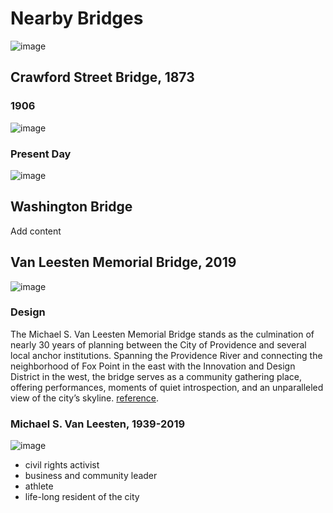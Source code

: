 # Nearby Bridges

![image](https://user-images.githubusercontent.com/53794202/231489602-8ac7c8b3-cc82-4c97-b0b3-cae2bb2a5159.png)

## Crawford Street Bridge, 1873

### 1906
![image](https://user-images.githubusercontent.com/53794202/232793406-827a55d9-dcb3-483e-8862-abd8421988a9.png)

### Present Day
![image](https://user-images.githubusercontent.com/53794202/232792842-6a8a6ba7-aaa1-4ed5-8fe9-d0cd8ef07eb7.png)

## Washington Bridge

Add content

## Van Leesten Memorial Bridge, 2019

![image](https://user-images.githubusercontent.com/53794202/232794666-252f0f5a-6e82-43bb-bbad-755cfd1420ec.png)

### Design

The Michael S. Van Leesten Memorial Bridge stands as the culmination of nearly 30 years of planning between the City of Providence and several local anchor institutions. Spanning the Providence River and connecting the neighborhood of Fox Point in the east with the Innovation and Design District in the west, the bridge serves as a community gathering place, offering performances, moments of quiet introspection, and an unparalleled view of the city’s skyline. [reference](https://theprovidencerink.com/michael-s-van-leesten-memorial-bridge/).

### Michael S. Van Leesten, 1939-2019

![image](https://user-images.githubusercontent.com/53794202/232795569-25bcb349-abb5-4353-84e9-b563e47946d8.png)
- civil rights activist
- business and community leader
- athlete
- life-long resident of the city


